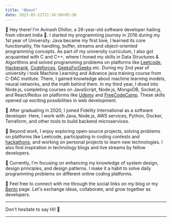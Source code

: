 ```yaml
---
title: "About"
date: 2023-05-22T21:34:58+05:30
---
```


📍 Hey there! I'm Avinash Dhillor, a 26-year-old software developer hailing from vibrant India 🌟. 
I started my programming journey in 2016 during my 1st year of University. Java became my first love, I learned its core functionality, file handling, buffer, streams and object-oriented programming concepts. As part of my university curriculum, I also got acquainted with C and C++, where I honed my skills in Data Structures & Algorithms and solved programming problems on platforms like [Leetcode](https://leetcode.com/), [Hackerank](https://www.hackerrank.com/), [Codeforces](https://codeforces.com/), [GeeksForGeeks](https://www.geeksforgeeks.org/) etc. During my 2nd year of university i took Machine Learning and Advance java training course from C-DAC institute. There, I gained knowledge about machine learning models, neural networks, and the math behind them. 
In my third year, I dived into Node.js, completing courses on JavaScript, Node.js, MongoDB, Socket.js, and React/Redux on platforms like [Udemy](https://www.udemy.com/) and [FreeCodeCamp](https://www.freecodecamp.org/). These skills opened up exciting possibilities in web development.

📍 After graduating in 2020, I joined Fidelity International as a software developer. Here, I work with Java, Node.js, AWS services, Python, Docker, Terraform, and other tools to build backend microservices.

📍 Beyond work, I enjoy exploring open-source projects, solving problems on platforms like Leetcode, participating in coding contests and [hackathons](#), and working on personal projects to learn new technologies. I also find inspiration in technology blogs and live streams by fellow developers.

📍 Currently, I'm focusing on enhancing my knowledge of system design, design principles, and design patterns. I make it a habit to solve daily programming problems on different online coding platforms.

📍 Feel free to connect with me through the social links on my blog or my [Bento](https://bento.me/avinashdhillor) page. Let's exchange ideas, collaborate, and grow together as developers. 

---

Don't hesitate to say Hi! 👋

---




